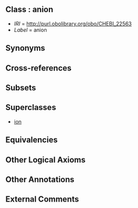 
## Class : anion

 * *IRI* = http://purl.obolibrary.org/obo/CHEBI_22563
 * *Label* = anion

## Synonyms


## Cross-references


## Subsets


## Superclasses

 * [ion](../../CHEBI/70/CHEBI_24870.md)

## Equivalencies


## Other Logical Axioms


## Other Annotations


## External Comments

